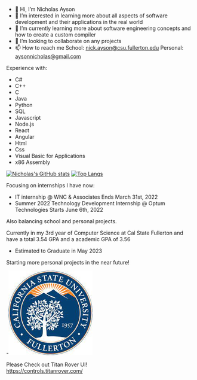 - 👋 Hi, I’m Nicholas Ayson
- 👀 I’m interested in learning more about all aspects of software development and their applications in the real world  
- 🌱 I’m currently learning more about software engineering concepts and how to create a custom compiler  
- 💞️ I’m looking to collaborate on any projects
- 📫 How to reach me School: nick.ayson@csu.fullerton.edu Personal: aysonnicholas@gmail.com

Experience with:  
- C#
- C++  
- C  
- Java  
- Python   
- SQL  
- Javascript  
- Node.js  
- React  
- Angular  
- Html    
- Css  
- Visual Basic for Applications
- x86 Assembly  

[![Nicholas's GitHub stats](https://github-readme-stats.vercel.app/api?username=nickayson&show_icons=true&theme=radical)](https://github.com/nickayson/github-readme-stats) [![Top Langs](https://github-readme-stats.vercel.app/api/top-langs/?username=nickayson&langs_count=10&layout=compact&show_icons=true&theme=radical)](https://github.com/anuraghazra/github-readme-stats)


Focusing on internships I have now:
- IT internship @ WNC & Associates Ends March 31st, 2022  
- Summer 2022 Technology Development Internship @ Optum Technologies Starts June 6th, 2022   

Also balancing school and personal projects.  

Currently in my 3rd year of Computer Science at Cal State Fullerton and have a total 3.54 GPA and a academic GPA of 3.56
- Estimated to Graduate in May 2023

Starting more personal projects in the near future!  

-![grab-landing-page](https://github.com/nickayson/nickayson/blob/main/download.jpg)

Please Check out Titan Rover UI!  
https://controls.titanrover.com/


<!---
nickayson/nickayson is a ✨ special ✨ repository because its `README.md` (this file) appears on your GitHub profile.
You can click the Preview link to take a look at your changes.
--->
